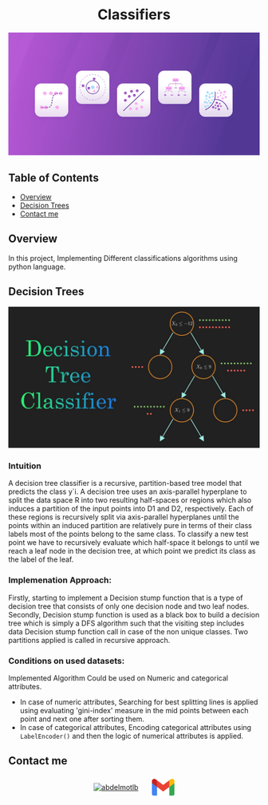 <h1 align="center">Classifiers</h1>
<div align="center">
    <img src="./classification.png" alt="classifiers" width="800" />
</div>

## Table of Contents

- [Overview](#overview)
- [Decision Trees](#Decision-Trees)
- [Contact me](#Contact-me)

## Overview

In this project, Implementing Different classifications algorithms using python language.

## Decision Trees
<p align="center">
  <img src="./decision-tree.jpg" width="750">
</p>

### Intuition
A decision tree classifier is a recursive, partition-based tree model that predicts the class y`i. A decision tree uses an axis-parallel hyperplane to split the data space R into two resulting half-spaces or regions which also induces a partition of the input points into D1 and D2, respectively. Each of these regions is recursively split via axis-parallel hyperplanes until the points within an induced partition are relatively pure in terms of their class labels most of the points belong to the same class.
To classify a new test point we have to recursively evaluate which half-space it belongs to until we reach a leaf node in the decision tree, at which point we predict its class as the label of the leaf.

### Implemenation Approach:
Firstly, starting to implement a Decision stump function that is a type of decision tree that consists of only one decision node and two leaf nodes.
Secondly, Decision stump function is used as a black box to build a decision tree which is simply a DFS algorithm such that the visiting step includes data Decision stump function call in case of the non unique classes. Two partitions applied is called in recursive approach.

### Conditions on used datasets:
Implemented Algorithm Could be used on Numeric and categorical attributes.
- In case of numeric attributes, Searching for best splitting lines is applied using evaluating 'gini-index' measure in the mid points between each point and next one after sorting them.
- In case of categorical attributes, Encoding categorical attributes using `LabelEncoder()` and then the logic of numerical attributes is applied.

## Contact me
<!-- contact me -->
<div align="center" font-size="25px">
      <!-- linkedin -->
      <a href="https://linkedin.com/in/abdelmotlb10/" target="blank"><img align="center" src="https://raw.githubusercontent.com/rahuldkjain/github-profile-readme-generator/master/src/images/icons/Social/linked-in-alt.svg" alt="abdelmotlb" height="40" width="40" /></a> 
      &nbsp; &nbsp; &nbsp;
      <!-- gmail -->
      <a href="mailto:abdelmotlb10@gmail.com" target="blank"><img align="center" src="https://github.com/abdelmotlb/abdelmotlb/blob/main/assets/gmail.svg" alt="abdelmotlb" height="45" width="45" /> 
</a>
</div>
